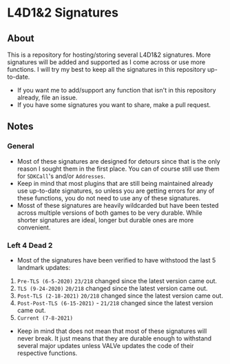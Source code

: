 # L4D1&2 Signatures

## About
This is a repository for hosting/storing several L4D1&2 signatures. More signatures will be added and supported as I come across or use more functions. I will try my best to keep all the signatures in this repository up-to-date.

- If you want me to add/support any function that isn't in this repository already, file an issue.
- If you have some signatures you want to share, make a pull request.

## Notes

### General
- Most of these signatures are designed for detours since that is the only reason I sought them in the first place. You can of course still use them for `SDKCall`'s and/or `Addresses`.
- Keep in mind that most plugins that are still being maintained already use up-to-date signatures, so unless you are getting errors for any of these functions, you do not need to use any of these signatures.
- Mosst of these signatures are heavily wildcarded but have been tested across multiple versions of both games to be very durable. While shorter signatures are ideal, longer but durable ones are more convenient.

### Left 4 Dead 2
- Most of the signatures have been verified to have withstood the last 5 landmark updates:
1. `Pre-TLS (6-5-2020)` `23/218` changed since the latest version came out.
2. `TLS (9-24-2020)` `20/218` changed since the latest version came out.
3. `Post-TLS (2-18-2021)` `20/218` changed since the latest version came out.
4. `Post-Post-TLS (6-15-2021)` - `21/218` changed since the latest version came out.
5. `Current (7-8-2021)`
- Keep in mind that does not mean that most of these signatures will never break. It just means that they are durable enough to withstand several major updates unless VALVe updates the code of their respective functions.
